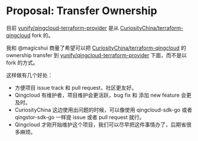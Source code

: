 # Proposal: Transfer Ownership 

目前 [yunify/qingcloud-terraform-provider](https://github.com/yunify/qingcloud-terraform-provider) 是从 [CuriosityChina/terraform-qingcloud](https://github.com/CuriosityChina/terraform-qingcloud) fork 的。

我和 @magicshui 商量了希望可以把  [CuriosityChina/terraform-qingcloud](https://github.com/CuriosityChina/terraform-qingcloud) 的 ownership transfer 到 [yunify/qingcloud-terraform-provider](https://github.com/yunify/qingcloud-terraform-provider) 下面，而不是以 fork 的方式。

这样做有几个好处：

+ 方便项目 issue track 和 pull request，社区更友好。
+ Qingcloud 有维护者，项目维护会更活跃，bug fix 和 添加 new feature 会更及时。
+ CuriosityChina 这边使用出问题的时候，可以像使用 qingcloud-sdk-go 或者 qingstor-sdk-go 一样提 issue 或者 pull request 就行。
+ Qingcloud 才刚开始维护这个项目，我们可以尽早把这件事情办了，后期省很多麻烦。